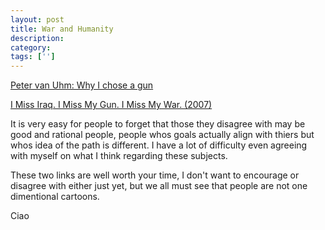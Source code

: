 ```yaml
---
layout: post
title: War and Humanity
description: 
category:
tags: ['']
---
```


<a href="http://www.ted.com/talks/peter_van_uhm_why_i_chose_a_gun.html">Peter van Uhm: Why I chose a gun</a>

<a href="http://www.esquire.com/features/essay/ESQ0307ESSAY">I Miss Iraq. I Miss My Gun. I Miss My War. (2007) </a>

It is very easy for people to forget that those they disagree with may be good and rational people, people whos goals actually align with thiers but whos idea of the path is different. I have a lot of difficulty even agreeing with myself on what I think regarding these subjects.

These two links are well worth your time, I don't want to encourage or disagree with either just yet, but we all must see that people are not one dimentional cartoons.

Ciao